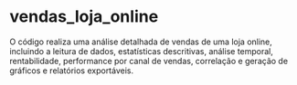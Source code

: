 # vendas_loja_online
O código realiza uma análise detalhada de vendas de uma loja online, incluindo a leitura de dados, estatísticas descritivas, análise temporal, rentabilidade, performance por canal de vendas, correlação e geração de gráficos e relatórios exportáveis.
